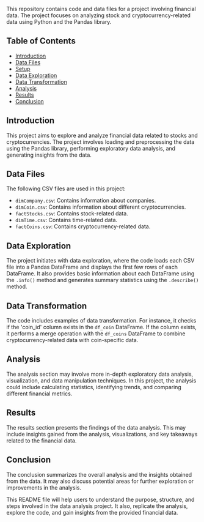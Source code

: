 This repository contains code and data files for a project involving financial data. The project focuses on analyzing stock and cryptocurrency-related data using Python and the Pandas library.

## Table of Contents
- [Introduction](#introduction)
- [Data Files](#data-files)
- [Setup](#setup)
- [Data Exploration](#data-exploration)
- [Data Transformation](#data-transformation)
- [Analysis](#analysis)
- [Results](#results)
- [Conclusion](#conclusion)

## Introduction
This project aims to explore and analyze financial data related to stocks and cryptocurrencies. The project involves loading and preprocessing the data using the Pandas library, performing exploratory data analysis, and generating insights from the data.

## Data Files
The following CSV files are used in this project:
- `dimCompany.csv`: Contains information about companies.
- `dimCoin.csv`: Contains information about different cryptocurrencies.
- `factStocks.csv`: Contains stock-related data.
- `dimTime.csv`: Contains time-related data.
- `factCoins.csv`: Contains cryptocurrency-related data.

## Data Exploration
The project initiates with data exploration, where the code loads each CSV file into a Pandas DataFrame and displays the first few rows of each DataFrame. It also provides basic information about each DataFrame using the `.info()` method and generates summary statistics using the `.describe()` method.

## Data Transformation
The code includes examples of data transformation. For instance, it checks if the 'coin_id' column exists in the `df_coin` DataFrame. If the column exists, it performs a merge operation with the `df_coins` DataFrame to combine cryptocurrency-related data with coin-specific data.

## Analysis
The analysis section may involve more in-depth exploratory data analysis, visualization, and data manipulation techniques. In this project, the analysis could include calculating statistics, identifying trends, and comparing different financial metrics.

## Results
The results section presents the findings of the data analysis. This may include insights gained from the analysis, visualizations, and key takeaways related to the financial data.

## Conclusion
The conclusion summarizes the overall analysis and the insights obtained from the data. It may also discuss potential areas for further exploration or improvements in the analysis.

This README file will help users to understand the purpose, structure, and steps involved in the data analysis project. It also, replicate the analysis, explore the code, and gain insights from the provided financial data.